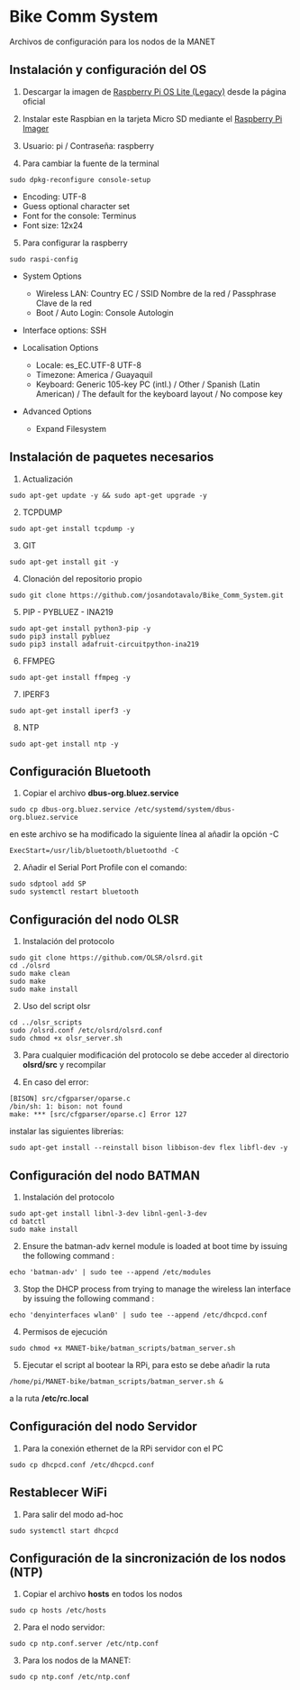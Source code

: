 # Bike Comm System
Archivos de configuración para los nodos de la MANET

## Instalación y configuración del OS
1. Descargar la imagen de [Raspberry Pi OS Lite (Legacy)](https://www.raspberrypi.com/software/operating-systems/) desde la página oficial

2. Instalar este Raspbian en la tarjeta Micro SD mediante el [Raspberry Pi Imager](https://www.raspberrypi.com/software/)

3. Usuario: pi / Contraseña: raspberry

4. Para cambiar la fuente de la terminal
```
sudo dpkg-reconfigure console-setup
```
- Encoding: UTF-8
- Guess optional character set
- Font for the console: Terminus
- Font size: 12x24

5. Para configurar la raspberry
```
sudo raspi-config
```

- System Options
  - Wireless LAN: Country EC / SSID Nombre de la red / Passphrase Clave de la red
  - Boot / Auto Login: Console Autologin
  
- Interface options: SSH

- Localisation Options
  - Locale: es_EC.UTF-8 UTF-8
  - Timezone: America / Guayaquil
  - Keyboard: Generic 105-key PC (intl.) / Other / Spanish (Latin American) / The default for the keyboard layout / No compose key

- Advanced Options
  - Expand Filesystem

## Instalación de paquetes necesarios
1. Actualización
```
sudo apt-get update -y && sudo apt-get upgrade -y
```

2. TCPDUMP
```
sudo apt-get install tcpdump -y
```

3. GIT
```
sudo apt-get install git -y
```

4. Clonación del repositorio propio
```
sudo git clone https://github.com/josandotavalo/Bike_Comm_System.git
```

5. PIP - PYBLUEZ - INA219
```
sudo apt-get install python3-pip -y
sudo pip3 install pybluez
sudo pip3 install adafruit-circuitpython-ina219
```

6. FFMPEG
```
sudo apt-get install ffmpeg -y
```

7. IPERF3
```
sudo apt-get install iperf3 -y
```

8. NTP
```
sudo apt-get install ntp -y
```

## Configuración Bluetooth
1. Copiar el archivo **dbus-org.bluez.service** 
```
sudo cp dbus-org.bluez.service /etc/systemd/system/dbus-org.bluez.service
```
en este archivo se ha modificado la siguiente línea al añadir la opción -C
```
ExecStart=/usr/lib/bluetooth/bluetoothd -C
```

2. Añadir el Serial Port Profile con el comando:
```
sudo sdptool add SP
sudo systemctl restart bluetooth
```

## Configuración del nodo OLSR
1. Instalación del protocolo
```
sudo git clone https://github.com/OLSR/olsrd.git
cd ./olsrd
sudo make clean
sudo make
sudo make install
```

2. Uso del script olsr
```
cd ../olsr_scripts
sudo /olsrd.conf /etc/olsrd/olsrd.conf
sudo chmod +x olsr_server.sh 
```

3. Para cualquier modificación del protocolo se debe acceder al directorio **olsrd/src** y recompilar

4. En caso del error:
```
[BISON] src/cfgparser/oparse.c
/bin/sh: 1: bison: not found
make: *** [src/cfgparser/oparse.c] Error 127
```
instalar las siguientes librerías:
```
sudo apt-get install --reinstall bison libbison-dev flex libfl-dev -y
```

## Configuración del nodo BATMAN
1. Instalación del protocolo
```
sudo apt-get install libnl-3-dev libnl-genl-3-dev
cd batctl
sudo make install
```

2. Ensure the batman-adv kernel module is loaded at boot time by issuing the following command :
```
echo 'batman-adv' | sudo tee --append /etc/modules
```

3. Stop the DHCP process from trying to manage the wireless lan interface by issuing the following command :
```
echo 'denyinterfaces wlan0' | sudo tee --append /etc/dhcpcd.conf
```

4. Permisos de ejecución
```
sudo chmod +x MANET-bike/batman_scripts/batman_server.sh 
```

5. Ejecutar el script al bootear la RPi, para esto se debe añadir la ruta 
```
/home/pi/MANET-bike/batman_scripts/batman_server.sh & 
```

a la ruta **/etc/rc.local**

## Configuración del nodo Servidor
1. Para la conexión ethernet de la RPi servidor con el PC
```
sudo cp dhcpcd.conf /etc/dhcpcd.conf 
```
## Restablecer WiFi
1. Para salir del modo ad-hoc
```
sudo systemctl start dhcpcd 
```
## Configuración de la sincronización de los nodos (NTP)
1. Copiar el archivo **hosts** en todos los nodos
```
sudo cp hosts /etc/hosts
```

2. Para el nodo servidor:
```
sudo cp ntp.conf.server /etc/ntp.conf
```

3. Para los nodos de la MANET:
```
sudo cp ntp.conf /etc/ntp.conf
```
